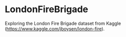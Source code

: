 # LondonFireBrigade
Exploring the London Fire Brigade dataset from Kaggle (https://www.kaggle.com/jboysen/london-fire).
